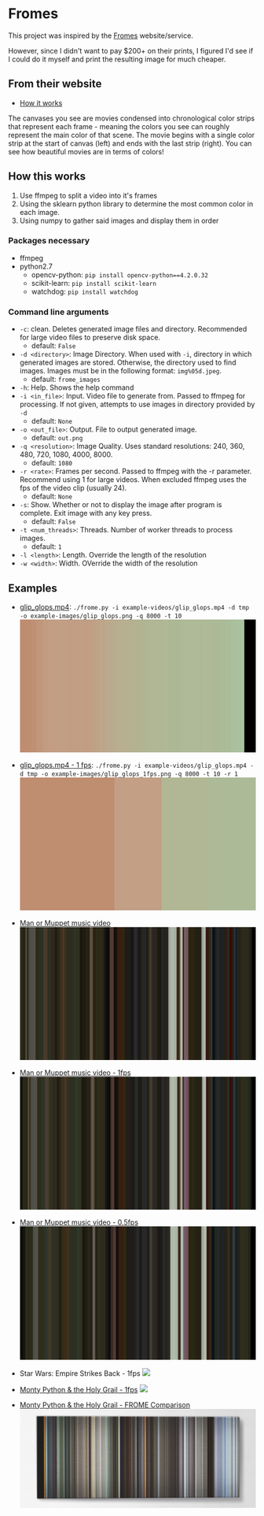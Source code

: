 # Fromes
This project was inspired by the [Fromes](https://www.frome.co/) website/service.

However, since I didn't want to pay $200+ on their prints, I figured I'd see if I could do it myself and print the resulting image for much cheaper.

## From their website
- [How it works](https://www.frome.co/pages/how-it-works)

The canvases you see are movies condensed into chronological color strips that represent each frame - 
meaning the colors you see can roughly represent the main color of that scene. 
The movie begins with a single color strip at the start of canvas (left) and ends with the last 
strip (right). You can see how beautiful movies are in terms of colors!


## How this works
1. Use ffmpeg to split a video into it's frames
2. Using the sklearn python library to determine the most common color in each image.
3. Using numpy to gather said images and display them in order

### Packages necessary
- ffmpeg
- python2.7
	- opencv-python: `pip install opencv-python==4.2.0.32`
	- scikit-learn: `pip install scikit-learn`
	- watchdog: `pip install watchdog`

### Command line arguments
- `-c`: clean. Deletes generated image files and directory. Recommended for large video files to preserve disk space.
	- default: `False`
- `-d <directory>`: Image Directory. When used with `-i`, directory in which generated images are stored. Otherwise, the directory used to find images. Images must be in the following format: `img%05d.jpeg`.
	- default: `frome_images`
- `-h`: Help. Shows the help command
- `-i <in_file>`: Input. Video file to generate from. Passed to ffmpeg for processing. If not given, attempts to use images in directory provided by `-d`
	- default: `None`
- `-o <out_file>`: Output. File to output generated image.
	- default: `out.png`
- `-q <resolution>`: Image Quality. Uses standard resolutions: 240, 360, 480, 720, 1080, 4000, 8000.
	- default: `1080`
- `-r <rate>`: Frames per second. Passed to ffmpeg with the -r parameter. Recommend using 1 for large videos. When excluded ffmpeg uses the fps of the video clip (usually 24).
	- default: `None`
- `-s`: Show. Whether or not to display the image after program is complete. Exit image with any key press.
	- default: `False`
- `-t <num_threads>`: Threads. Number of worker threads to process images. 
	- default: `1`
- `-l <length>`: Length. Override the length of the resolution
- `-w <width>`: Width. OVerride the width of the resolution

## Examples
- [glip_glops.mp4](example-videos/glip_glops.mp4): `./frome.py -i example-videos/glip_glops.mp4 -d tmp -o example-images/glip_glops.png -q 8000 -t 10`
![](example-images/glip_glops.png)

- [glip_glops.mp4 - 1 fps](example-videos/glip_glops.mp4): `./frome.py -i example-videos/glip_glops.mp4 -d tmp -o example-images/glip_glops_1fps.png -q 8000 -t 10 -r 1`
![](example-images/glip_glops_1fps.png)

- [Man or Muppet music video](https://www.youtube.com/watch?v=cRTjksM3YAs)
![](example-images/muppet.png)

- [Man or Muppet music video - 1fps](https://www.youtube.com/watch?v=cRTjksM3YAs)
![](example-images/muppet_1fps.png)

- [Man or Muppet music video - 0.5fps](https://www.youtube.com/watch?v=cRTjksM3YAs)
![](example-images/muppet_p5fps.png)

- Star Wars: Empire Strikes Back - 1fps
![](example-images/esb.png)

- [Monty Python & the Holy Grail - 1fps](https://www.youtube.com/watch?v=PxagJ8fpsv8)
![](example-images/holy_grail_1fps.png)

- [Monty Python & the Holy Grail - FROME Comparison](https://www.frome.co/products/monty-python-and-the-holy-grail)
![](example-images/monty_python_compare.jpg)
